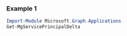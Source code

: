 ### Example 1
```powershell
Import-Module Microsoft.Graph.Applications
Get-MgServicePrincipalDelta
```
